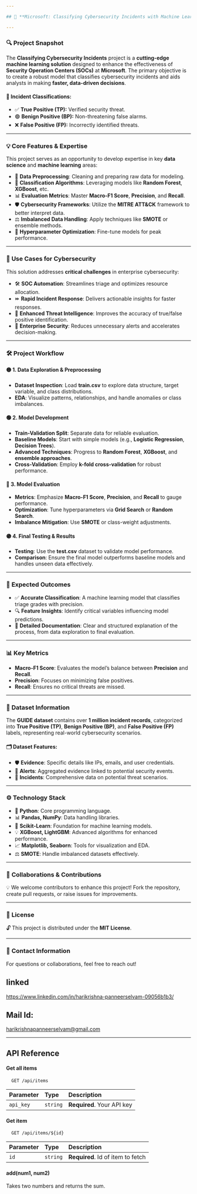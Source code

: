 ```yaml
---

## 🚨 **Microsoft: Classifying Cybersecurity Incidents with Machine Learning** 🔐  

---
```


### **🔍 Project Snapshot**  
The **Classifying Cybersecurity Incidents** project is a **cutting-edge machine learning solution** designed to enhance the effectiveness of **Security Operation Centers (SOCs)** at **Microsoft**. The primary objective is to create a robust model that classifies cybersecurity incidents and aids analysts in making **faster, data-driven decisions**.  

#### 🔑 **Incident Classifications**:  
- ✅ **True Positive (TP):** Verified security threat.  
- 🟢 **Benign Positive (BP):** Non-threatening false alarms.  
- ❌ **False Positive (FP):** Incorrectly identified threats.  

---

### 💡 **Core Features & Expertise**  
This project serves as an opportunity to develop expertise in key **data science** and **machine learning** areas:  

- 🔄 **Data Preprocessing**: Cleaning and preparing raw data for modeling.  
- 🤖 **Classification Algorithms**: Leveraging models like **Random Forest**, **XGBoost**, etc.  
- 📊 **Evaluation Metrics**: Master **Macro-F1 Score**, **Precision**, and **Recall**.  
- 🛡️ **Cybersecurity Frameworks**: Utilize the **MITRE ATT&CK** framework to better interpret data.  
- ⚖️ **Imbalanced Data Handling**: Apply techniques like **SMOTE** or ensemble methods.  
- 🎯 **Hyperparameter Optimization**: Fine-tune models for peak performance.  

---

### 🧩 **Use Cases for Cybersecurity**  
This solution addresses **critical challenges** in enterprise cybersecurity:  

- 🛠️ **SOC Automation**: Streamlines triage and optimizes resource allocation.  
- ⏩ **Rapid Incident Response**: Delivers actionable insights for faster responses.  
- 🧠 **Enhanced Threat Intelligence**: Improves the accuracy of true/false positive identification.  
- 🔐 **Enterprise Security**: Reduces unnecessary alerts and accelerates decision-making.  

---

### **🛠️ Project Workflow**  
#### 🟡 **1. Data Exploration & Preprocessing**  
- **Dataset Inspection**: Load **train.csv** to explore data structure, target variable, and class distributions.  
- **EDA**: Visualize patterns, relationships, and handle anomalies or class imbalances.  

#### 🟢 **2. Model Development**  
- **Train-Validation Split**: Separate data for reliable evaluation.  
- **Baseline Models**: Start with simple models (e.g., **Logistic Regression**, **Decision Trees**).  
- **Advanced Techniques**: Progress to **Random Forest**, **XGBoost**, and **ensemble approaches**.  
- **Cross-Validation**: Employ **k-fold cross-validation** for robust performance.  

#### 🔵 **3. Model Evaluation**  
- **Metrics**: Emphasize **Macro-F1 Score**, **Precision**, and **Recall** to gauge performance.  
- **Optimization**: Tune hyperparameters via **Grid Search** or **Random Search**.  
- **Imbalance Mitigation**: Use **SMOTE** or class-weight adjustments.  

#### 🟣 **4. Final Testing & Results**  
- **Testing**: Use the **test.csv** dataset to validate model performance.  
- **Comparison**: Ensure the final model outperforms baseline models and handles unseen data effectively.  

---

### 🎯 **Expected Outcomes**  
- ✅ **Accurate Classification**: A machine learning model that classifies triage grades with precision.  
- 🔍 **Feature Insights**: Identify critical variables influencing model predictions.  
- 📝 **Detailed Documentation**: Clear and structured explanation of the process, from data exploration to final evaluation.  

---

### 📊 **Key Metrics**  
- **Macro-F1 Score**: Evaluates the model’s balance between **Precision** and **Recall**.  
- **Precision**: Focuses on minimizing false positives.  
- **Recall**: Ensures no critical threats are missed.  

---

### 📂 **Dataset Information**  
The **GUIDE dataset** contains over **1 million incident records**, categorized into **True Positive (TP)**, **Benign Positive (BP)**, and **False Positive (FP)** labels, representing real-world cybersecurity scenarios.  

#### 🗂️ **Dataset Features**:  
- 🛡️ **Evidence**: Specific details like IPs, emails, and user credentials.  
- 🚨 **Alerts**: Aggregated evidence linked to potential security events.  
- 🔐 **Incidents**: Comprehensive data on potential threat scenarios.  

---

### ⚙️ **Technology Stack**  
- 🐍 **Python**: Core programming language.  
- 📊 **Pandas, NumPy**: Data handling libraries.  
- 🧠 **Scikit-Learn**: Foundation for machine learning models.  
- 💡 **XGBoost, LightGBM**: Advanced algorithms for enhanced performance.  
- 📈 **Matplotlib, Seaborn**: Tools for visualization and EDA.  
- ⚖️ **SMOTE**: Handle imbalanced datasets effectively.  

---

### 🤝 **Collaborations & Contributions**  
💡 We welcome contributors to enhance this project! Fork the repository, create pull requests, or raise issues for improvements.  

---

### 📄 **License**  
🔓 This project is distributed under the **MIT License**.  

---

### 📧 **Contact Information**  
For questions or collaborations, feel free to reach out!  
## linked 
https://www.linkedin.com/in/harikrishna-panneerselvam-09056b1b3/

## Mail Id: 
harikrishnapanneerselvam@gmail.com

---  
## API Reference

#### Get all items

```http
  GET /api/items
```

| Parameter | Type     | Description                |
| :-------- | :------- | :------------------------- |
| `api_key` | `string` | **Required**. Your API key |

#### Get item

```http
  GET /api/items/${id}
```

| Parameter | Type     | Description                       |
| :-------- | :------- | :-------------------------------- |
| `id`      | `string` | **Required**. Id of item to fetch |

#### add(num1, num2)

Takes two numbers and returns the sum.

